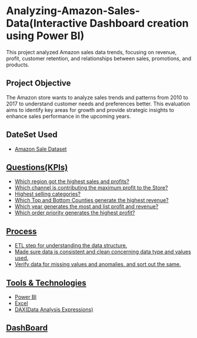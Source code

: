 # Analyzing-Amazon-Sales-Data(Interactive Dashboard creation using Power BI)
This project analyzed Amazon sales data trends, focusing on revenue, profit, customer retention, and relationships between sales, promotions, and products.

## Project Objective
The Amazon store wants to analyze sales trends and patterns from 2010 to 2017 to understand customer needs and preferences better. This evaluation aims to identify key areas for growth and provide strategic insights to enhance sales performance in the upcoming years.

## DateSet Used
- <a href="https://github.com/alinasingh/Analyzing-Amazon-Sales-Data/blob/main/Amazon%20Sales%20data.csv">Amazon Sale Dataset


## Questions(KPIs)
- Which region got the highest sales and profits?
- Which channel is contributing the maximum profit to the Store?
- Highest selling categories?
- Which Top and Bottom Counties generate the highest revenue?
- Which year generates the most and list profit and revenue?
- Which order priority generates the highest profit?

## Process
- ETL step for understanding the data structure.
- Made sure data is consistent and clean concerning data type and values used.
- Verify data for missing values and anomalies, and sort out the same.

## Tools & Technologies
- Power BI
- Excel
- DAX(Data Analysis Expressions)

## DashBoard





 
 

